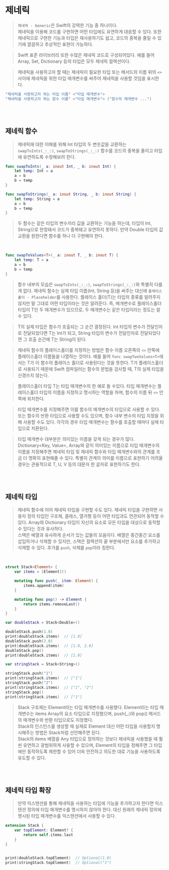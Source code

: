 # 제네릭

> `제네릭 - Generic`은 Swift의 강력한 기능 중 하나이다.  
> 제네릭을 이용해 코드를 구현하면 어떤 타입에도 유연하게 대응할 수 있다. 또한 제네릭으로 구현한 기능과 타입은 재사용하기도 쉽고, 코드의 중복을 줄일 수 있기에 깔끔하고 추상적인 표현이 가능하다.

> Swift 표준 라이브러리 또한 수많은 제네릭 코드로 구성되어있다. 예를 들어 Array, Set, Dictionary 등의 타입은 모두 제네릭 컬렉션이다.

> 제네릭을 사용하고자 할 때는 제네릭이 필요한 타입 또는 메서드의 이름 뒤의 `<>` 사이에 제네릭을 위한 타입 매개변수를 써주어 제네릭을 사용할 것임을 표시한다.

```swift
"제네릭을 사용하고자 하는 타입 이름" <"타입 매개변수">
"제네릭을 사용하고자 하는 함수 이름" <"타입 매개변수"> ("함수의 매개변수 ...")
```

<br><br>


## 제네릭 함수

> 제네릭에 대한 이해를 위해 Int 타입의 두 변숫값을 교환하는 `swapToInts(_:_:)`, `swapToStrings(_:_:)` 함수를 코드의 중복을 줄이고 타입에 유연하도록 수정해보려 한다.

```swift
func swapToInts(_ a: inout Int, _ b: inout Int) {
    let temp: Int = a
    a = b
    b = temp
}

func swapToStrings(_ a: inout String, _ b: inout String) {
    let temp: String = a
    a = b
    b = temp
}
```

> 두 함수는 같은 타입의 변수끼리 값을 교환하는 기능을 하는데, 타입이 Int, String으로 한정돼서 코드가 중복돼고 유연하지 못하다. 만약 Double 타입의 값 교환을 원한다면 함수를 하나 더 구현해야 한다.

<br>

```swift
func swapToValues<T>(_ a: inout T, _ b: inout T) {
    let temp: T = a
    a = b
    b = temp
}
```

> 함수 내부의 모습은 `swapToInts(_:_:)`, `swapToStrings(_:_:)`와 특별히 다를게 없다. 제네릭 함수는 실제 타입 이름(Int, String 등)을 써주는 대신에 `플레이스 홀더 - Placeholder`를 사용한다. 플레이스 홀더(T)는 타입의 종류를 알려주지 않지만 말 그대로 어떤 타입이라는 것은 알려준다. 즉, 매개변수로 플레이스홀더 타입이 T인 두 매개변수가 있으므로, 두 매개변수는 같은 타입이라는 정도는 알 수 있다.  

> T의 실제 타입은 함수가 호출되는 그 순간 결정된다. Int 타입의 변수가 전달인자로 전달되었다면 T는 Int가 되고, String 타입의 변수가 전달인자로 전달되었다면 그 호출 순간에 T는 String이 된다.

> 제네릭 함수의 플레이스홀더를 지정하는 방법은 함수 이름 오른쪽의 `<>` 안쪽에 플레이스홀더 이름들을 나열하는 것이다. 예를 들어 `func swapTwoValues<T>`에서는 T가 이 함수의 플레이스 홀더로 사용된다는 것을 뜻한다. T가 플레이스홀더로 사용되기 때문에 Swift 컴파일러는 함수의 문법을 검사할 때, T의 실제 타입을 신경쓰지 않는다.

> 플레이스홀더 타입 T는 타입 매개변수의 한 예로 들 수있다. 타입 매개변수는 플레이스홀더 타입의 이름을 지정하고 명시하는 역할을 하며, 함수의 이름 뒤 `<>` 안쪽에 위치한다.

> 타입 매개변수를 지정해주면 이를 함수의 매개변수의 타입으로 사용할 수 있다. 또는 함수의 반환 타입으로 사용할 수도 있으며, 함수 내부 변수의 타입 지정을 위해 사용할 수도 있다. 각각의 경우 타입 매개변수는 함수를 호출할 때마다 실제 타입으로 치환된다.

> 타입 매개변수 대부분은 의미있는 이름을 갖게 되는 경우가 많다. Dictionary<Key, Value>, Array<Element>와 같이 의미있는 이름으로 타입 매개변수의 이름을 지정해주면 제네릭 타입 및 제네릭 함수와 타입 매개변수와의 관계를 조금 더 명확히 표현해줄 수 있다. 특별히 관계의  의미를 이름으로 표현하기 어려울 경우는 관용적으로 T, U, V 등의 대문자 한 글자로 표현하기도 한다.

<br><br>


## 제네릭 타입

> 제네릭 함수에 이어 제네릭 타입을 구현할 수도 있다. 제네릭 타입을 구현하면 사용자 정의 타입인 구조체, 클래스, 열거형 등이 어떤 타입과도 연관되어 동작할 수 있다. Array와 Dictionary 타입이 자신의 요소로 모든 타입을 대상으로 동작할 수 있다는 것과 유사하다.  
> 스택은 배열과 유사하게 순서가 있는 값들의 모음이다. 배열은 중간중간 요소를 삽입하거나 삭제할 수 있지만, 스택은 컬렉션의 끝 부분에서만 요소를 추가하고 삭제할 수 있다. 추가를 `push`, 삭제를 `pop`이라 칭한다.  

<br>

```swift
struct Stack<Element> {
    var items = [Element]()

    mutating func push(_ item: Element) {
        items.append(item)
    }

    mutating func pop() -> Element {
        return items.removeLast()
    }
}

var doubleStack = Stack<Double>()

doubleStack.push(1.0)
print(doubleStack.items)  // [1.0]
doubleStack.push(2.0)
print(doubleStack.items)  // [1.0, 2.0]
doubleStack.pop()
print(doubleStack.items)  // [1.0]

var stringStack = Stack<String>()

stringStack.push("1")
print(stringStack.items)  // ["1"]
stringStack.push("2")
print(stringStack.items)  // ["1", "2"]
stringStack.pop()
print(stringStack.items)  // ["1"]
```

> Stack 구조체는 Element라는 타입 매개변수를 사용했다. Element라는 타입 매개변수는 items Array의 요소 타입으로 지정했으며, push(_:)와 pop() 메서드의 매개변수와 반환 타입으로도 지정했다.  
> Stack의 인스턴스를 생성할 때 실제로 Element 대신 어떤 타입을 사용할지 명시해주는 방법은 Stack<Type>처럼 선언해주면 된다.  
> Stack의 items 배열을 Any 타입으로 정의하는 것보다 제네릭을 사용했을 때 훨씬 유연하고 광범위하게 사용할 수 있으며, Element의 타입을 정해주면 그 타입에만 동작하도록 제한할 수 있어 더욱 안전하고 의도한 대로 기능을 사용하도록 유도할 수 있다.

<br><br>


## 제네릭 타입 확장

> 만약 익스텐션을 통해 제네릭을 사용하는 타입에 기능을 추가하고자 한다면 익스텐션 정의에 타입 매개변수를 명시하지 않아야 한다. 대신 원래의 제네릭 정의에 명시된 타입 매개변수를 익스텐션에서 사용할 수 있다.  

```swift
extension Stack {
    var topElement: Element? {
        return self.items.last
    }
}


print(doubleStack.topElement)  // Optional(1.0)
print(stringStack.topElement)  // Optional("1")
```

<br><br>